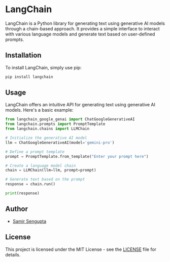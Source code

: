 # LangChain

LangChain is a Python library for generating text using generative AI models through a chain-based approach. It provides a simple interface to interact with various language models and generate text based on user-defined prompts.

## Installation

To install LangChain, simply use pip:

```bash
pip install langchain
```

## Usage

LangChain offers an intuitive API for generating text using generative AI models. Here's a basic example:

```python
from langchain_google_genai import ChatGoogleGenerativeAI 
from langchain.prompts import PromptTemplate
from langchain.chains import LLMChain

# Initialize the generative AI model
llm = ChatGoogleGenerativeAI(model='gemini-pro')

# Define a prompt template
prompt = PromptTemplate.from_template("Enter your prompt here")

# Create a language model chain
chain = LLMChain(llm=llm, prompt=prompt)

# Generate text based on the prompt
response = chain.run()

print(response)
```

## Author

- [Samir Sengupta](https://neuralthread.cloud/samir) 

## License

This project is licensed under the MIT License - see the [LICENSE](LICENSE) file for details.
